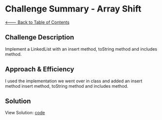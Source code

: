 # Challenge Summary - Array Shift

[<--- Back to Table of Contents](../../../README.md)

## Challenge Description

Implement a LinkedList with an insert method, toString method and includes method.

## Approach & Efficiency

I used the implementation we went over in class and added an insert method insert method, toString method and includes method.

## Solution

View Solution: [code](./linked-list.js)
